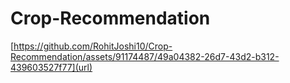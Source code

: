 # Crop-Recommendation
[https://github.com/RohitJoshi10/Crop-Recommendation/assets/91174487/49a04382-26d7-43d2-b312-439603527f77](url)

